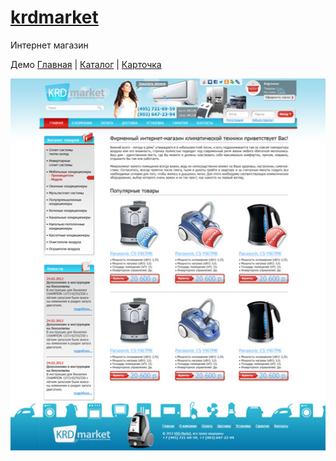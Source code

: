 # [krdmarket](https://github.com/suyaroff/krdmarket/)
Интернет магазин

Демо [Главная](https://krdmarket.netlify.app) | 
[Каталог](https://krdmarket.netlify.app/catalog.html) |
[Карточка](https://krdmarket.netlify.app/product.html)


![alt](https://raw.githubusercontent.com/suyaroff/krdmarket/master/page1-big.jpg)




